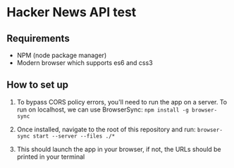 # Hacker News API test

## Requirements

- NPM (node package manager)
- Modern browser which supports es6 and css3

## How to set up

1. To bypass CORS policy errors, you'll need to run the app on a server. To run on localhost, we can use BrowserSync:
    `npm install -g browser-sync`

2. Once installed, navigate to the root of this repository and run: 
   `browser-sync start --server --files ./*`

3. This should launch the app in your browser, if not, the URLs should be printed in your terminal
